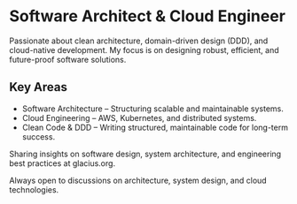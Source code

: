 # Software Architect & Cloud Engineer

Passionate about clean architecture, domain-driven design (DDD), and cloud-native development. My focus is on designing robust, efficient, and future-proof software solutions.

## Key Areas

- Software Architecture – Structuring scalable and maintainable systems.
- Cloud Engineering – AWS, Kubernetes, and distributed systems.
- Clean Code & DDD – Writing structured, maintainable code for long-term success.

Sharing insights on software design, system architecture, and engineering best practices at glacius.org.

Always open to discussions on architecture, system design, and cloud technologies.
